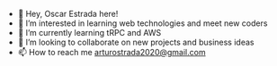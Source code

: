 - 👋 Hey, Oscar Estrada here!
- 👀 I’m interested in learning web technologies and meet new coders
- 🌱 I’m currently learning tRPC and AWS
- 💞️ I’m looking to collaborate on new projects and business ideas
- 📫 How to reach me arturostrada2020@gmail.com

<!---
OscarStrada/OscarStrada is a ✨ special ✨ repository because its `README.md` (this file) appears on your GitHub profile.
You can click the Preview link to take a look at your changes.
--->
